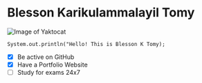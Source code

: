 # Blesson Karikulammalayil Tomy


![Image of Yaktocat](https://octodex.github.com/images/yaktocat.png)


```
System.out.println("Hello! This is Blesson K Tomy);
```


- [x] Be active on GitHub
- [x] Have a Portfolio Website
- [ ] Study for exams 24x7
